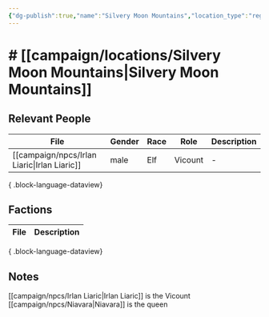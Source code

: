 ```yaml
---
{"dg-publish":true,"name":"Silvery Moon Mountains","location_type":"region","continent":null,"region":null,"city":null,"description":null,"tags":null,"permalink":"/campaign/locations/silvery-moon-mountains/","dgPassFrontmatter":true,"noteIcon":"","created":"2025-10-26T10:33:13.055-07:00","updated":"2025-10-27T13:36:09.005-07:00"}
---
```


# # [[campaign/locations/Silvery Moon Mountains\|Silvery Moon Mountains]]


## Relevant People
| File                                            | Gender | Race | Role    | Description |
| ----------------------------------------------- | ------ | ---- | ------- | ----------- |
| [[campaign/npcs/Irlan Liaric\|Irlan Liaric]] | male   | Elf  | Vicount | \-          |

{ .block-language-dataview}

## Factions
| File | Description |
| ---- | ----------- |

{ .block-language-dataview}

## Notes
[[campaign/npcs/Irlan Liaric\|Irlan Liaric]] is the Vicount
[[campaign/npcs/Niavara\|Niavara]] is the queen